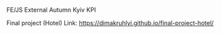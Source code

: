 FE/JS External Autumn Kyiv KPI

Final project (Hotel)
Link: https://dimakruhlyi.github.io/final-project-hotel/
